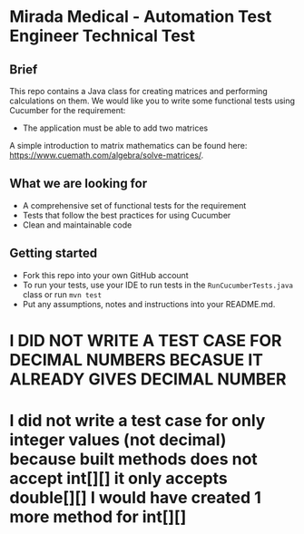 # Mirada Medical - Automation Test Engineer Technical Test

## Brief

This repo contains a Java class for creating matrices and performing calculations on them. We would like you to write some functional tests using Cucumber for the requirement:
- The application must be able to add two matrices

A simple introduction to matrix mathematics can be found here: https://www.cuemath.com/algebra/solve-matrices/.

## What we are looking for

- A comprehensive set of functional tests for the requirement
- Tests that follow the best practices for using Cucumber
- Clean and maintainable code

## Getting started

- Fork this repo into your own GitHub account
- To run your tests, use your IDE to run tests in the `RunCucumberTests.java` class or run `mvn test`
- Put any assumptions, notes and instructions into your README.md.


# I DID NOT WRITE A TEST CASE FOR DECIMAL NUMBERS BECASUE IT ALREADY GIVES DECIMAL NUMBER

# I did not write a test case for only integer values (not decimal) because built methods does not accept int[][] it only accepts double[][] I would have created 1 more method for int[][]
